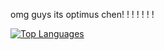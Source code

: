 omg guys its optimus chen! ! ! ! ! ! !

<a href="#"><img alt="Top Languages" src="https://github-readme-stats.vercel.app/api/top-langs/?username=OptimusChen&langs_count=8&count_private=true&layout=compact&theme=buefy&hide_border=true&bg_color=1a1b27" /></a>
